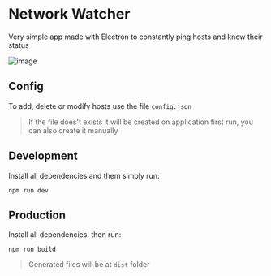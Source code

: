 # Network Watcher
Very simple app made with Electron to constantly ping hosts and know their status

![image](https://user-images.githubusercontent.com/40124537/167324995-d8982336-b5bc-43ac-8d98-bc6735e2b47e.png)


## Config
To add, delete or modify hosts use the file `config.json`
> If the file does't exists it will be created on application first run, you can also create it manually

## Development
Install all dependencies and them simply run:
```
npm run dev
```

## Production
Install all dependencies, then run:
```
npm run build
```
> Generated files will be at `dist` folder
